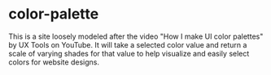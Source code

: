 # color-palette

This is a site loosely modeled after the video "How I make UI color palettes" by UX Tools on YouTube. It will 
take a selected color value and return a scale of varying shades for that value to help visualize and easily 
select colors for website designs.
